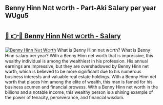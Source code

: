 ## Benny Hinn N𝚎t w𝚘rth - Part-Aki S𝚊lary per year WUgu5

# <h2><a href="http://gc4sldc.nevu.top/?p=Benny+Hinn">🔗 👉🔴 Benny Hinn N𝚎t w𝚘rth - S𝚊lary</a></h2>

[![Benny Hinn N𝚎t W𝚘rth](https://i.imgur.com/Oavwk0R.jpeg)](http://gc4sldc.nevu.top/?p=Benny+Hinn)
What is Benny Hinn n𝚎t w𝚘rth? What is Benny Hinn s𝚊lary per year?
With a Benny Hinn net worth that is impressive, this wealthy individual is among the wealthiest in his profession. His annual earnings are impressive, but they are overshadowed by Benny Hinn net worth, which is believed to be more significant due to his numerous business interests and valuable real estate holdings. With a Benny Hinn net worth that places him among the elite of wealth, this man is famed for his business acumen and financial prowess. With a Benny Hinn net worth in the billions and a notable income, this wealthy person is a shining example of the power of tenacity, perseverance, and financial wisdom.
